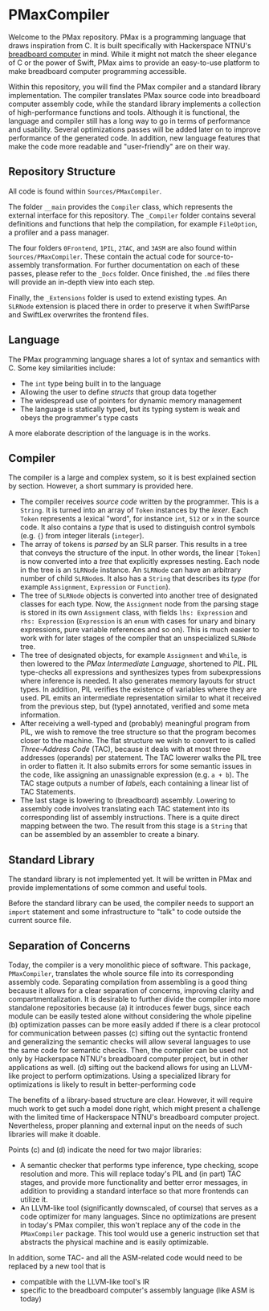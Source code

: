 # PMaxCompiler

Welcome to the PMax repository. PMax is a programming language that draws inspiration from C. It is built specifically with Hackerspace NTNU's [breadboard computer](https://github.com/hackerspace-ntnu/BreadboardComputer) in mind. While it might not match the sheer elegance of C or the power of Swift, PMax aims to provide an easy-to-use platform to make breadboard computer programming accessible. 

Within this repository, you will find the PMax compiler and a standard library implementation. The compiler translates PMax source code into breadboard computer assembly code, while the standard library implements a collection of high-performance functions and tools. Although it is functional, the language and compiler still has a long way to go in terms of performance and usability. Several optimizations passes will be added later on to improve performance of the generated code. In addition, new language features that make the code more readable and "user-friendly" are on their way.

## Repository Structure

All code is found within `Sources/PMaxCompiler`. 

The folder `__main` provides the `Compiler` class, which represents the external interface for this repository. The `_Compiler` folder contains several definitions and functions that help the compilation, for example `FileOption`, a profiler and a pass manager.

The four folders `0Frontend`, `1PIL`, `2TAC`, and `3ASM` are also found within `Sources/PMaxCompiler`. These contain the actual code for source-to-assembly transformation. For further documentation on each of these passes, please refer to the `_Docs` folder. Once finished, the `.md` files there will provide an in-depth view into each step.

Finally, the `_Extensions` folder is used to extend existing types. An `SLRNode` extension is placed there in order to preserve it when SwiftParse and SwiftLex overwrites the frontend files.

## Language

The PMax programming language shares a lot of syntax and semantics with C. Some key similarities include:
- The `int` type being built in to the language
- Allowing the user to define _structs_ that group data together
- The widespread use of pointers for dynamic memory management
- The language is statically typed, but its typing system is weak and obeys the programmer's type casts

A more elaborate description of the language is in the works.

## Compiler

The compiler is a large and complex system, so it is best explained section by section. However, a short summary is provided here.
- The compiler receives _source code_ written by the programmer. This is a `String`. It is turned into an array of `Token` instances by the _lexer_. Each `Token` represents a lexical "word", for instance `int`, `512` or `x` in the source code. It also contains a _type_ that is used to distinguish control symbols (e.g. `{`) from integer literals (`integer`).
- The array of tokens is _parsed_ by an SLR parser. This results in a tree that conveys the structure of the input. In other words, the linear `[Token]` is now converted into a _tree_ that explicitly expresses nesting. Each node in the tree is an `SLRNode` instance. An `SLRNode` can have an arbitrary number of child `SLRNode`s. It also has a `String` that describes its _type_ (for example `Assignment`, `Expression` or `Function`).
- The tree of `SLRNode` objects is converted into another tree of designated classes for each type. Now, the `Assignment` node from the parsing stage is stored in its own `Assignment` class, with fields `lhs: Expression` and `rhs: Expression` (`Expression` is an `enum` with cases for unary and binary expressions, pure variable references and so on). This is much easier to work with for later stages of the compiler that an unspecialized `SLRNode` tree.
- The tree of designated objects, for example `Assignment` and `While`, is then lowered to the _PMax Intermediate Language_, shortened to _PIL_. PIL type-checks all expressions and synthesizes types from subexpressions where inference is needed. It also generates memory layouts for struct types. In addition, PIL verifies the existence of variables where they are used. PIL emits an intermediate representation similar to what it received from the previous step, but (type) annotated, verified and some meta information.
- After receiving a well-typed and (probably) meaningful program from PIL, we wish to remove the tree structure so that the program becomes closer to the machine. The flat structure we wish to convert to is called _Three-Address Code_ (TAC), because it deals with at most three addresses (operands) per statement. The TAC lowerer walks the PIL tree in order to flatten it. It also submits errors for some semantic issues in the code, like assigning an unassignable expression (e.g. `a + b`). The TAC stage outputs a number of _labels_, each containing a linear list of TAC Statements.
- The last stage is lowering to (breadboard) assembly. Lowering to assembly code involves translating each TAC statement into its corresponding list of assembly instructions. There is a quite direct mapping between the two. The result from this stage is a `String` that can be assembled by an assembler to create a binary.

## Standard Library

The standard library is not implemented yet. It will be written in PMax and provide implementations of some common and useful tools.

Before the standard library can be used, the compiler needs to support an `import` statement and some infrastructure to "talk" to code outside the current source file.

## Separation of Concerns

Today, the compiler is a very monolithic piece of software. This package, `PMaxCompiler`, translates the whole source file into its corresponding assembly code. Separating compilation from assembling is a good thing because it allows for a clear separation of concerns, improving clarity and compartmentalization. It is desirable to further divide the compiler into more standalone repositories because
(a) it introduces fewer bugs, since each module can be easily tested alone without considering the whole pipeline
(b) optimization passes can be more easily added if there is a clear protocol for communication between passes
(c) sifting out the syntactic frontend and generalizing the semantic checks will allow several languages to use the same code for semantic checks. Then, the compiler can be used not only by Hackerspace NTNU's breadboard computer project, but in other applications as well. 
(d) sifting out the backend allows for using an LLVM-like project to perform optimizations. Using a specialized library for optimizations is likely to result in better-performing code

The benefits of a library-based structure are clear. However, it will require much work to get such a model done right, which might present a challenge with the limited time of Hackerspace NTNU's breadboard computer project. Nevertheless, proper planning and external input on the needs of such libraries will make it doable.

Points (c) and (d) indicate the need for two major libraries:
- A semantic checker that performs type inference, type checking, scope resolution and more. This will replace today's PIL and (in part) TAC stages, and provide more functionality and better error messages, in addition to providing a standard interface so that more frontends can utilize it.
- An LLVM-like tool (significantly downscaled, of course) that serves as a code optimizer for many languages. Since no optimizations are present in today's PMax compiler, this won't replace any of the code in the `PMaxCompiler` package. This tool would use a generic instruction set that abstracts the physical machine and is easily optimizable.

In addition, some TAC- and all the ASM-related code would need to be replaced by a new tool that is
- compatible with the LLVM-like tool's IR
- specific to the breadboard computer's assembly language (like ASM is today)
